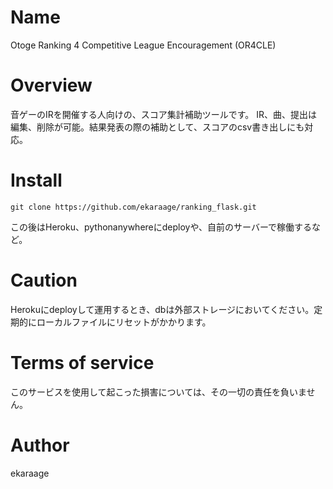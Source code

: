 # Name
Otoge Ranking 4 Competitive League Encouragement (OR4CLE)
# Overview
音ゲーのIRを開催する人向けの、スコア集計補助ツールです。
IR、曲、提出は編集、削除が可能。結果発表の際の補助として、スコアのcsv書き出しにも対応。
# Install
```
git clone https://github.com/ekaraage/ranking_flask.git
```
この後はHeroku、pythonanywhereにdeployや、自前のサーバーで稼働するなど。
# Caution
Herokuにdeployして運用するとき、dbは外部ストレージにおいてください。定期的にローカルファイルにリセットがかかります。
# Terms of service
このサービスを使用して起こった損害については、その一切の責任を負いません。
# Author
ekaraage